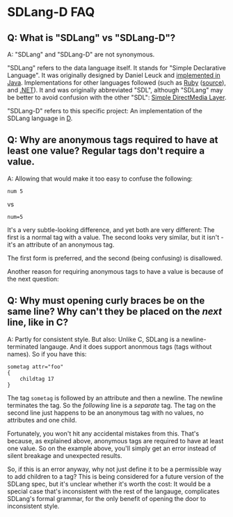 SDLang-D FAQ
============

Q: What is "SDLang" vs "SDLang-D"?
---------

A: "SDLang" and "SDLang-D" are not synonymous.

"SDLang" refers to the data language itself. It stands for "Simple Declarative Language". It was originally designed by Daniel Leuck and [implemented in Java](https://github.com/ikayzo/SDL). Implementations for other languages followed (such as [Ruby](http://sdl4r.rubyforge.org/) ([source](https://github.com/ikayzo/SDL.rb)), and [.NET](https://github.com/ikayzo/SDL.NET)). It and was originally abbreviated "SDL", although "SDLang" may be better to avoid confusion with the other "SDL": [Simple DirectMedia Layer](https://www.libsdl.org/).

"SDLang-D" refers to this specific project: An implementation of the SDLang language in [D](http://dlang.org).


Q: Why are anonymous tags required to have at least one value? Regular tags don't require a value.
---------

A: Allowing that would make it too easy to confuse the following:

```
num 5
```

vs

```
num=5
```

It's a very subtle-looking difference, and yet both are very different: The first is a normal tag with a value. The second looks very similar, but it isn't - it's an attribute of an anonymous tag. 

The first form is preferred, and the second (being confusing) is disallowed.

Another reason for requiring anonymous tags to have a value is because of the next question:


Q: Why must opening curly braces be on the same line? Why can't they be placed on the *next* line, like in C?
---------

A: Partly for consistent style. But also: Unlike C, SDLang is a newline-terminated langauge. And it does support anonmous tags (tags without names). So if you have this:

```
sometag attr="foo"
{
	childtag 17
}
```

The tag `sometag` is followed by an attribute and then a newline. The newline terminates the tag. So the *following* line is a *separate* tag. The tag on the second line just happens to be an anonymous tag with no values, no attributes and one child.

Fortunately, you won't hit any accidental mistakes from this. That's because, as explained above, anonymous tags are required to have at least one value. So on the example above, you'll simply get an error instead of silent breakage and unexpected results.

So, if this is an error anyway, why not just define it to be a permissible way to add children to a tag? This is being considered for a future version of the SDLang spec, but it's unclear whether it's worth the cost: It would be a special case that's inconsistent with the rest of the langauge, complicates SDLang's formal grammar, for the only benefit of opening the door to inconsistent style.
